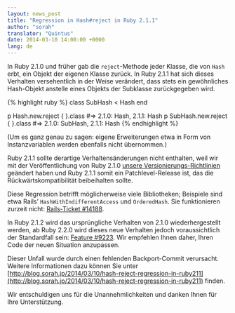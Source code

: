 ```yaml
---
layout: news_post
title: "Regression in Hash#reject in Ruby 2.1.1"
author: "sorah"
translator: "Quintus"
date: 2014-03-10 14:00:00 +0000
lang: de
---
```


In Ruby 2.1.0 und früher gab die `reject`-Methode jeder Klasse, die
von `Hash` erbt, ein Objekt der eigenen Klasse zurück.
In Ruby 2.1.1 hat sich dieses Verhalten versehentlich in der Weise
verändert, dass stets ein gewöhnliches Hash-Objekt anstelle eines
Objekts der Subklasse zurückgegeben wird.

{% highlight ruby %}
class SubHash < Hash
end

p Hash.new.reject { }.class
#=> 2.1.0: Hash, 2.1.1: Hash
p SubHash.new.reject { }.class
#=> 2.1.0: SubHash, 2.1.1: Hash
{% endhighlight %}

(Um es ganz genau zu sagen: eigene Erweiterungen etwa in Form von
Instanzvariablen werden ebenfalls nicht übernommen.)

Ruby 2.1.1 sollte derartige Verhaltensänderungen nicht enthalten, weil
wir mit der Veröffentlichung von Ruby 2.1.0
[unsere Versionierungs-Richtlinien](https://www.ruby-lang.org/de/news/2013/12/21/ruby-version-policy-changes-with-2-1-0/)
geändert haben und Ruby 2.1.1 somit ein Patchlevel-Release ist, das
die Rückwärtskompatibilität beibeihalten sollte.

Diese Regression betrifft möglicherweise viele Bibliotheken;
Beispiele sind etwa Rails’ `HashWithIndifferentAccess` und
`OrderedHash`. Sie funktionieren zurzeit nicht:
[Rails-Ticket #14188](https://github.com/rails/rails/issues/14188).

In Ruby 2.1.2 wird das ursprüngliche Verhalten von 2.1.0
wiederhergestellt werden, ab Ruby 2.2.0 wird dieses neue Verhalten
jedoch voraussichtlich der Standardfall sein:
[Feature #9223](https://bugs.ruby-lang.org/issues/9223).
Wir empfehlen Ihnen daher, Ihren Code der neuen Situation anzupassen.

Dieser Unfall wurde durch einen fehlenden Backport-Commit
verursacht. Weitere Informationen dazu können Sie unter
[http://blog.sorah.jp/2014/03/10/hash-reject-regression-in-ruby211](http://blog.sorah.jp/2014/03/10/hash-reject-regression-in-ruby211)
finden.

Wir entschuldigen uns für die Unannehmlichkeiten und danken Ihnen für
Ihre Unterstützung.
